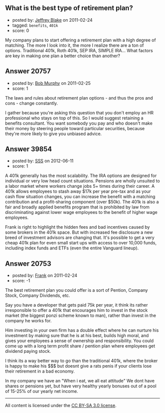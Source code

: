 ## What is the best type of retirement plan?

- posted by: [Jeffrey Blake](https://stackexchange.com/users/-1/7966-jeffrey-blake) on 2011-02-24
- tagged: `benefits`, `401k`
- score: 0

My company plans to start offering a retirement plan with a high degree of matching. The more I look into it, the more I realize there are a ton of options. Traditional 401k, Roth 401k, SEP IRA, SIMPLE IRA... What factors are key in making one plan a better choice than another?


## Answer 20757

- posted by: [Bob Murphy](https://stackexchange.com/users/-1/5778-bob-murphy) on 2011-02-25
- score: 1

The laws and rules about retirement plan options - and thus the pros and cons - change constantly.

I gather because you're asking this question that you don't employ an HR professional who stays on top of this. So I would suggest retaining a benefits consultant. You want somebody you pay and who doesn't make their money by steering people toward particular securities, because they're more likely to give you unbiased advice.


## Answer 39854

- posted by: [SSS](https://stackexchange.com/users/-1/18350-sss) on 2012-06-11
- score: 1

A 401k generally has the most scalability.  The IRA options are designed for individual or very low head count situations.  Pensions are wholly unsuited to a labor market where workers change jobs 5+ times during their career.  A 401k allows employees to stash away $17k per year pre-tax and as your cash flow situation changes, you can increase the benefit with a matching contribution and a profit-sharing component (over $50k).  The 401k is also a fair and broadly applied benefits program that is prohibited by law from discriminating against lower wage employees to the benefit of higher wage employees.  

Frank is right to highlight the hidden fees and bad incentives caused by some brokers in the 401k space.  But with increased fee disclosure a new breed of investment advisors are changing that.  It's possible to get a very cheap 401k plan for even small start ups with access to over 10,000 funds, including index funds and ETFs (even the entire Vanguard lineup).  


## Answer 20753

- posted by: [Frank](https://stackexchange.com/users/-1/4858-frank) on 2011-02-24
- score: -1

The best retirement plan you could offer is a sort of Pention, Company Stock, Company Dividends, etc.

Say you have a developer that gets paid 75k per year, it think its rather irresponsible to offer a 401k that encourages him to invest in the stock market (the biggest ponzi scheme known to man), rather than invest in the company he works for.

Him investing in your own firm has a double effect where he can nurture his investment by making sure that he is at his best, builds high moral, and gives your employees a sense of ownership and responsibility.  You could come up with a long term profit share / pention plan where employees get dividend paying stock.   

I think its a way better way to go than the traditional 401k, where the broker is happy to make his $$$ but doesnt give a rats penis if your clients lose their retirement in a bad economy.  

In my company we have an "When i eat, we all eat attitude"  We dont have shares or pensions yet, but have very healthy yearly bonuses out of a pool of 15-25% of our yearly net income. 





---

All content is licensed under the [CC BY-SA 3.0 license](https://creativecommons.org/licenses/by-sa/3.0/).
